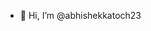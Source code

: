 - 👋 Hi, I’m @abhishekkatoch23


<!---
abhishekkatoch23/abhishekkatoch23 is a ✨ special ✨ repository because its `README.md` (this file) appears on your GitHub profile.
You can click the Preview link to take a look at your changes.
--->
